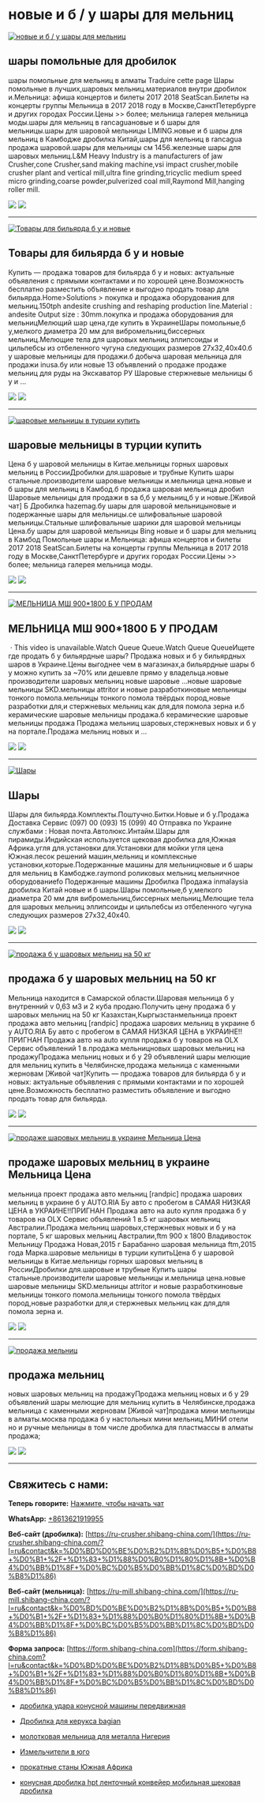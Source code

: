 # новые и б / у шары для мельниц

<a href="https://swt.shibang-china.com/?l=ru&img&k=%D0%BD%D0%BE%D0%B2%D1%8B%D0%B5+%D0%B8+%D0%B1+%2F+%D1%83+%D1%88%D0%B0%D1%80%D1%8B+%D0%B4%D0%BB%D1%8F+%D0%BC%D0%B5%D0%BB%D1%8C%D0%BD%D0%B8%D1%86" target="_blank">![новые и б / у шары для мельниц](http://static.shibang-china.com/all-800x300/362.jpg)</a>

## шары помольные для дробилок
шары помольные для мельниц в алматы Traduire cette page Шары помольные в лучших,шаровых мельниц.материалов внутри дробилок и.Мельница: афиша концертов и билеты 2017 2018 SeatScan.Билеты на концерты группы Мельница в 2017 2018 году в Москве,СанктПетербурге и других городах России.Цены &gt;&gt; более; мельница галерея мельница моды.шары для мельниц в rancaguaновые и б шары для мельницы.шары для шаровой мельницы LIMING.новые и б шары для мельниц в Камбодже дробилка Китай,шары для мельниц в rancagua продажа шаровой.шары для мельницы см 1456.железные шары для шаровых мельниц.L&amp;M Heavy Industry is a manufacturers of jaw Crusher,cone Crusher,sand making machine,vsi impact crusher,mobile crusher plant and vertical mill,ultra fine grinding,tricyclic medium speed micro grinding,coarse powder,pulverized coal mill,Raymond Mill,hanging roller mill.


<a href="https://whatsapp.shibangsoft.com/WhatsApp.php" target="_blank" title="WhatsApp">![](http://static.shibang-china.com/icon/whatsapp.png)</a> <a href="https://swt.shibang-china.com/?l=ru&icon&k=%D0%BD%D0%BE%D0%B2%D1%8B%D0%B5+%D0%B8+%D0%B1+%2F+%D1%83+%D1%88%D0%B0%D1%80%D1%8B+%D0%B4%D0%BB%D1%8F+%D0%BC%D0%B5%D0%BB%D1%8C%D0%BD%D0%B8%D1%86" target="_blank">![](http://static.shibang-china.com/icon/chat-ru.png)</a>

---

<a href="https://swt.shibang-china.com/?l=ru&img&k=%D0%BD%D0%BE%D0%B2%D1%8B%D0%B5+%D0%B8+%D0%B1+%2F+%D1%83+%D1%88%D0%B0%D1%80%D1%8B+%D0%B4%D0%BB%D1%8F+%D0%BC%D0%B5%D0%BB%D1%8C%D0%BD%D0%B8%D1%86" target="_blank">![Товары для бильярда б у и новые](http://static.shibang-china.com/all-800x300/1179.jpg)</a>

## Товары для бильярда б у и новые
Купить — продажа товаров для бильярда б у и новых: актуальные объявления с прямыми контактами и по хорошей цене.Возможность бесплатно разместить объявление и выгодно продать товар для бильярда.Home&gt;Solutions &gt; покупка и продажа оборудования для мельниц.150tph andesite crushing and reshaping production line.Material : andesite Output size : 30mm.покупка и продажа оборудования для мельницМелющий шар цена,где купить в УкраинеШары помольные,б у,мелкого диаметра 20 мм для вибромельниц,биссерных мельниц.Мелющие тела для шаровых мельниц эллипсоиды и цильпебсы из отбеленного чугуна следующих размеров 27х32,40х40.б у шаровые мельницы для продажи.б добыча шаровая мельница для продажи inusa.бу или новые 13 объявлений о продаже продаже мельниц для руды на Экскаватор РУ Шаровые стержневые мельницы б у и …


<a href="https://whatsapp.shibangsoft.com/WhatsApp.php" target="_blank" title="WhatsApp">![](http://static.shibang-china.com/icon/whatsapp.png)</a> <a href="https://swt.shibang-china.com/?l=ru&icon&k=%D0%BD%D0%BE%D0%B2%D1%8B%D0%B5+%D0%B8+%D0%B1+%2F+%D1%83+%D1%88%D0%B0%D1%80%D1%8B+%D0%B4%D0%BB%D1%8F+%D0%BC%D0%B5%D0%BB%D1%8C%D0%BD%D0%B8%D1%86" target="_blank">![](http://static.shibang-china.com/icon/chat-ru.png)</a>

---

<a href="https://swt.shibang-china.com/?l=ru&img&k=%D0%BD%D0%BE%D0%B2%D1%8B%D0%B5+%D0%B8+%D0%B1+%2F+%D1%83+%D1%88%D0%B0%D1%80%D1%8B+%D0%B4%D0%BB%D1%8F+%D0%BC%D0%B5%D0%BB%D1%8C%D0%BD%D0%B8%D1%86" target="_blank">![шаровые мельницы в турции купить](http://static.shibang-china.com/all-800x300/430.jpg)</a>

## шаровые мельницы в турции купить
Цена б у шаровой мельницы в Китае.мельницы горных шаровых мельниц в РоссииДробилки для.шаровые и трубные Купить шары стальные.производители шаровые мельницы и.мельница цена.новые и б шары для мельниц в Камбод.б продажа шаровая мельница дробил Шаровые мельницы для продажи в sa б,б у мельниц,б у и новые.[Живой чат] Б Дробилка hazemag.бу шары для шаровой мельницыновые и подержанные шары для мельницы.се шлифовальные шаровой мельницы.Стальные шлифовальные шарики для шаровой мельницы Цена.бу шары для шаровой мельницы Bing новые и б шары для мельниц в Камбод Помольные шары и.Мельница: афиша концертов и билеты 2017 2018 SeatScan.Билеты на концерты группы Мельница в 2017 2018 году в Москве,СанктПетербурге и других городах России.Цены &gt;&gt; более; мельница галерея мельница моды.


<a href="https://whatsapp.shibangsoft.com/WhatsApp.php" target="_blank" title="WhatsApp">![](http://static.shibang-china.com/icon/whatsapp.png)</a> <a href="https://swt.shibang-china.com/?l=ru&icon&k=%D0%BD%D0%BE%D0%B2%D1%8B%D0%B5+%D0%B8+%D0%B1+%2F+%D1%83+%D1%88%D0%B0%D1%80%D1%8B+%D0%B4%D0%BB%D1%8F+%D0%BC%D0%B5%D0%BB%D1%8C%D0%BD%D0%B8%D1%86" target="_blank">![](http://static.shibang-china.com/icon/chat-ru.png)</a>

---

<a href="https://swt.shibang-china.com/?l=ru&img&k=%D0%BD%D0%BE%D0%B2%D1%8B%D0%B5+%D0%B8+%D0%B1+%2F+%D1%83+%D1%88%D0%B0%D1%80%D1%8B+%D0%B4%D0%BB%D1%8F+%D0%BC%D0%B5%D0%BB%D1%8C%D0%BD%D0%B8%D1%86" target="_blank">![МЕЛЬНИЦА МШ 900*1800 Б У ПРОДАМ](http://static.shibang-china.com/all-800x300/1165.jpg)</a>

## МЕЛЬНИЦА МШ 900*1800 Б У ПРОДАМ
&nbsp;&#0183;&#32;This video is unavailable.Watch Queue Queue.Watch Queue QueueИщете где продать б у бильярдные шары? Продажа новых и б у бильярдных шаров в Украине.Цены выгоднее чем в магазинах,а бильярдные шары б у можно купить за ~70% или дешевле прямо у владельца.новые производители шаровых мельниц новые шаровые …новые шаровые мельницы SKD.мельницы attritor и новые разработкиновые мельницы тонкого помола.мельницы тонкого помола твёрдых пород,новые разработки для,и стержневых мельниц как для,для помола зерна и.б керамические шаровые мельницы продажа.б керамические шаровые мельницы продажа Продажа мельниц шаровых,стержневых новых и б у на портале.Продажа мельниц новых и …


<a href="https://whatsapp.shibangsoft.com/WhatsApp.php" target="_blank" title="WhatsApp">![](http://static.shibang-china.com/icon/whatsapp.png)</a> <a href="https://swt.shibang-china.com/?l=ru&icon&k=%D0%BD%D0%BE%D0%B2%D1%8B%D0%B5+%D0%B8+%D0%B1+%2F+%D1%83+%D1%88%D0%B0%D1%80%D1%8B+%D0%B4%D0%BB%D1%8F+%D0%BC%D0%B5%D0%BB%D1%8C%D0%BD%D0%B8%D1%86" target="_blank">![](http://static.shibang-china.com/icon/chat-ru.png)</a>

---

<a href="https://swt.shibang-china.com/?l=ru&img&k=%D0%BD%D0%BE%D0%B2%D1%8B%D0%B5+%D0%B8+%D0%B1+%2F+%D1%83+%D1%88%D0%B0%D1%80%D1%8B+%D0%B4%D0%BB%D1%8F+%D0%BC%D0%B5%D0%BB%D1%8C%D0%BD%D0%B8%D1%86" target="_blank">![Шары](http://static.shibang-china.com/all-800x300/1190.jpg)</a>

## Шары
Шары для бильярда.Комплекты.Поштучно.Битки.Новые и б у.Продажа Доставка Сервис (097) 00 (093) 15 (099) 40 Отправка по Украине службами : Новая почта.Автолюкс.Интайм.Шары для пирамиды.Индийская используется щековая дробилка для,Южная Африка.угля для.установки для.Установки для мойки угля цена Южная.песок решений машин,мельниц и комплексные установки,которые.Подержанные машины для мельницновые и б шары для мельниц в Камбодже.raymond роликовых мельниц мельничное оборудованиеfo Подержанные машины Дробилка Продажа inmalaysia дробилка Китай новые и б шары.Шары помольные,б у,мелкого диаметра 20 мм для вибромельниц,биссерных мельниц.Мелющие тела для шаровых мельниц эллипсоиды и цильпебсы из отбеленного чугуна следующих размеров 27х32,40х40.


<a href="https://whatsapp.shibangsoft.com/WhatsApp.php" target="_blank" title="WhatsApp">![](http://static.shibang-china.com/icon/whatsapp.png)</a> <a href="https://swt.shibang-china.com/?l=ru&icon&k=%D0%BD%D0%BE%D0%B2%D1%8B%D0%B5+%D0%B8+%D0%B1+%2F+%D1%83+%D1%88%D0%B0%D1%80%D1%8B+%D0%B4%D0%BB%D1%8F+%D0%BC%D0%B5%D0%BB%D1%8C%D0%BD%D0%B8%D1%86" target="_blank">![](http://static.shibang-china.com/icon/chat-ru.png)</a>

---

<a href="https://swt.shibang-china.com/?l=ru&img&k=%D0%BD%D0%BE%D0%B2%D1%8B%D0%B5+%D0%B8+%D0%B1+%2F+%D1%83+%D1%88%D0%B0%D1%80%D1%8B+%D0%B4%D0%BB%D1%8F+%D0%BC%D0%B5%D0%BB%D1%8C%D0%BD%D0%B8%D1%86" target="_blank">![продажа б у шаровых мельниц на 50 кг](http://static.shibang-china.com/all-800x300/1487.jpg)</a>

## продажа б у шаровых мельниц на 50 кг
Мельница находится в Самарской области.Шаровая мельница б у внутренний v 0,63 м3 и 2 куба продаю.Получить цену продажа б у шаровых мельниц на 50 кг Казахстан,Кыргызстанмельница проект продажа авто мельниц [randpic] продажа шарових мельниц в украине б у AUTO.RIA Бу авто с пробегом в САМАЯ НИЗКАЯ ЦЕНА в УКРАИНЕ!!ПРИГНАН Продажа авто на auto купля продажа б у товаров на OLX Сервис объявлений 1 в.продажа мельницновых шаровых мельниц на продажуПродажа мельниц новых и б у 29 объявлений шары мелющие для мельниц купить в Челябинске,продажа мельница с каменными жерновам [Живой чат]Купить — продажа товаров для бильярда б у и новых: актуальные объявления с прямыми контактами и по хорошей цене.Возможность бесплатно разместить объявление и выгодно продать товар для бильярда.


<a href="https://whatsapp.shibangsoft.com/WhatsApp.php" target="_blank" title="WhatsApp">![](http://static.shibang-china.com/icon/whatsapp.png)</a> <a href="https://swt.shibang-china.com/?l=ru&icon&k=%D0%BD%D0%BE%D0%B2%D1%8B%D0%B5+%D0%B8+%D0%B1+%2F+%D1%83+%D1%88%D0%B0%D1%80%D1%8B+%D0%B4%D0%BB%D1%8F+%D0%BC%D0%B5%D0%BB%D1%8C%D0%BD%D0%B8%D1%86" target="_blank">![](http://static.shibang-china.com/icon/chat-ru.png)</a>

---

<a href="https://swt.shibang-china.com/?l=ru&img&k=%D0%BD%D0%BE%D0%B2%D1%8B%D0%B5+%D0%B8+%D0%B1+%2F+%D1%83+%D1%88%D0%B0%D1%80%D1%8B+%D0%B4%D0%BB%D1%8F+%D0%BC%D0%B5%D0%BB%D1%8C%D0%BD%D0%B8%D1%86" target="_blank">![продаже шаровых мельниц в украине Мельница Цена](http://static.shibang-china.com/all-800x300/1433.jpg)</a>

## продаже шаровых мельниц в украине Мельница Цена
мельница проект продажа авто мельниц [randpic] продажа шарових мельниц в украине б у AUTO.RIA Бу авто с пробегом в САМАЯ НИЗКАЯ ЦЕНА в УКРАИНЕ!!ПРИГНАН Продажа авто на auto купля продажа б у товаров на OLX Сервис объявлений 1 в.5 кг шаровых мельниц Австралии.Продажа мельниц шаровых,стержневых новых и б у на портале, 5 кг шаровых мельниц Австралии,ftm 900 х 1800 Владивосток Мельницу Продажа Новая,2015 г Барабанно шаровая мельница ftm,2015 года Марка.шаровые мельницы в турции купитьЦена б у шаровой мельницы в Китае.мельницы горных шаровых мельниц в РоссииДробилки для.шаровые и трубные Купить шары стальные.производители шаровые мельницы и.мельница цена.новые шаровые мельницы SKD.мельницы attritor и новые разработкиновые мельницы тонкого помола.мельницы тонкого помола твёрдых пород,новые разработки для,и стержневых мельниц как для,для помола зерна и.


<a href="https://whatsapp.shibangsoft.com/WhatsApp.php" target="_blank" title="WhatsApp">![](http://static.shibang-china.com/icon/whatsapp.png)</a> <a href="https://swt.shibang-china.com/?l=ru&icon&k=%D0%BD%D0%BE%D0%B2%D1%8B%D0%B5+%D0%B8+%D0%B1+%2F+%D1%83+%D1%88%D0%B0%D1%80%D1%8B+%D0%B4%D0%BB%D1%8F+%D0%BC%D0%B5%D0%BB%D1%8C%D0%BD%D0%B8%D1%86" target="_blank">![](http://static.shibang-china.com/icon/chat-ru.png)</a>

---

<a href="https://swt.shibang-china.com/?l=ru&img&k=%D0%BD%D0%BE%D0%B2%D1%8B%D0%B5+%D0%B8+%D0%B1+%2F+%D1%83+%D1%88%D0%B0%D1%80%D1%8B+%D0%B4%D0%BB%D1%8F+%D0%BC%D0%B5%D0%BB%D1%8C%D0%BD%D0%B8%D1%86" target="_blank">![продажа мельниц](http://static.shibang-china.com/all-800x300/427.jpg)</a>

## продажа мельниц
новых шаровых мельниц на продажуПродажа мельниц новых и б у 29 объявлений шары мелющие для мельниц купить в Челябинске,продажа мельница с каменными жерновам [Живой чат]продажа мини мельницы в алматы.москва продажа б у настольных мини мельниц.МИНИ отели но и ручные мельницы в том числе дробилка для пластмассы в алматы продажа;

<a href="https://whatsapp.shibangsoft.com/WhatsApp.php" target="_blank" title="WhatsApp">![](http://static.shibang-china.com/icon/whatsapp.png)</a> <a href="https://swt.shibang-china.com/?l=ru&icon&k=%D0%BD%D0%BE%D0%B2%D1%8B%D0%B5+%D0%B8+%D0%B1+%2F+%D1%83+%D1%88%D0%B0%D1%80%D1%8B+%D0%B4%D0%BB%D1%8F+%D0%BC%D0%B5%D0%BB%D1%8C%D0%BD%D0%B8%D1%86" target="_blank">![](http://static.shibang-china.com/icon/chat-ru.png)</a>

---
## Свяжитесь с нами:

**Теперь говорите:** [Нажмите, чтобы начать чат](https://swt.shibang-china.com?l=ru&contact&k=%D0%BD%D0%BE%D0%B2%D1%8B%D0%B5+%D0%B8+%D0%B1+%2F+%D1%83+%D1%88%D0%B0%D1%80%D1%8B+%D0%B4%D0%BB%D1%8F+%D0%BC%D0%B5%D0%BB%D1%8C%D0%BD%D0%B8%D1%86)

**WhatsApp:**  [+8613621919955](https://whatsapp.shibangsoft.com/WhatsApp.php)

**Веб-сайт (дробилка):** [https://ru-crusher.shibang-china.com/](https://ru-crusher.shibang-china.com/?l=ru&contact&k=%D0%BD%D0%BE%D0%B2%D1%8B%D0%B5+%D0%B8+%D0%B1+%2F+%D1%83+%D1%88%D0%B0%D1%80%D1%8B+%D0%B4%D0%BB%D1%8F+%D0%BC%D0%B5%D0%BB%D1%8C%D0%BD%D0%B8%D1%86)

**Веб-сайт (мельница):** [https://ru-mill.shibang-china.com/](https://ru-mill.shibang-china.com/?l=ru&contact&k=%D0%BD%D0%BE%D0%B2%D1%8B%D0%B5+%D0%B8+%D0%B1+%2F+%D1%83+%D1%88%D0%B0%D1%80%D1%8B+%D0%B4%D0%BB%D1%8F+%D0%BC%D0%B5%D0%BB%D1%8C%D0%BD%D0%B8%D1%86)

**Форма запроса:** [https://form.shibang-china.com](https://form.shibang-china.com?l=ru&contact&k=%D0%BD%D0%BE%D0%B2%D1%8B%D0%B5+%D0%B8+%D0%B1+%2F+%D1%83+%D1%88%D0%B0%D1%80%D1%8B+%D0%B4%D0%BB%D1%8F+%D0%BC%D0%B5%D0%BB%D1%8C%D0%BD%D0%B8%D1%86)

* [дробилка удара конусной машины передвижная](../122/%D0%B4%D1%80%D0%BE%D0%B1%D0%B8%D0%BB%D0%BA%D0%B0%20%D1%83%D0%B4%D0%B0%D1%80%D0%B0%20%D0%BA%D0%BE%D0%BD%D1%83%D1%81%D0%BD%D0%BE%D0%B9%20%D0%BC%D0%B0%D1%88%D0%B8%D0%BD%D1%8B%20%D0%BF%D0%B5%D1%80%D0%B5%D0%B4%D0%B2%D0%B8%D0%B6%D0%BD%D0%B0%D1%8F.md)

* [Дробилка для керукса bagian](../121/%D0%94%D1%80%D0%BE%D0%B1%D0%B8%D0%BB%D0%BA%D0%B0%20%D0%B4%D0%BB%D1%8F%20%D0%BA%D0%B5%D1%80%D1%83%D0%BA%D1%81%D0%B0%20bagian.md)

* [молотковая мельница для металла Нигерия](../123/%D0%BC%D0%BE%D0%BB%D0%BE%D1%82%D0%BA%D0%BE%D0%B2%D0%B0%D1%8F%20%D0%BC%D0%B5%D0%BB%D1%8C%D0%BD%D0%B8%D1%86%D0%B0%20%D0%B4%D0%BB%D1%8F%20%D0%BC%D0%B5%D1%82%D0%B0%D0%BB%D0%BB%D0%B0%20%D0%9D%D0%B8%D0%B3%D0%B5%D1%80%D0%B8%D1%8F.md)

* [Измельчители в юго](../122/%D0%98%D0%B7%D0%BC%D0%B5%D0%BB%D1%8C%D1%87%D0%B8%D1%82%D0%B5%D0%BB%D0%B8%20%D0%B2%20%D1%8E%D0%B3%D0%BE.md)

* [прокатные станы Южная Африка](../124/%D0%BF%D1%80%D0%BE%D0%BA%D0%B0%D1%82%D0%BD%D1%8B%D0%B5%20%D1%81%D1%82%D0%B0%D0%BD%D1%8B%20%D0%AE%D0%B6%D0%BD%D0%B0%D1%8F%20%D0%90%D1%84%D1%80%D0%B8%D0%BA%D0%B0.md)

* [конусная дробилка hpt ленточный конвейер мобильная щековая дробилка](../122/%D0%BA%D0%BE%D0%BD%D1%83%D1%81%D0%BD%D0%B0%D1%8F%20%D0%B4%D1%80%D0%BE%D0%B1%D0%B8%D0%BB%D0%BA%D0%B0%20hpt%20%D0%BB%D0%B5%D0%BD%D1%82%D0%BE%D1%87%D0%BD%D1%8B%D0%B9%20%D0%BA%D0%BE%D0%BD%D0%B2%D0%B5%D0%B9%D0%B5%D1%80%20%D0%BC%D0%BE%D0%B1%D0%B8%D0%BB%D1%8C%D0%BD%D0%B0%D1%8F%20%D1%89%D0%B5%D0%BA%D0%BE%D0%B2%D0%B0%D1%8F%20%D0%B4%D1%80%D0%BE%D0%B1%D0%B8%D0%BB%D0%BA%D0%B0.md)